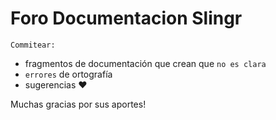 # Foro Documentacion Slingr
`Commitear:`
  - fragmentos de documentación que crean que `no es clara`
  - `errores` de ortografía
  - sugerencias ❤️

Muchas gracias por sus aportes!
